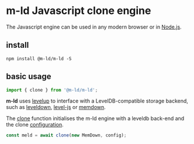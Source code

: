 # **m-ld** Javascript clone engine
The Javascript engine can be used in any modern browser or in
[Node.js](https://nodejs.org/).

## install
`npm install @m-ld/m-ld -S`

## basic usage
```js
import { clone } from '@m-ld/m-ld';
```
**m-ld** uses
[levelup](https://github.com/level/levelup) to interface with a
LevelDB-compatible storage backend, such as
[leveldown](https://github.com/level/leveldown/),
[level-js](https://github.com/Level/level-js) or
[memdown](https://github.com/level/memdown).

The [clone](#clone) function initialises the m-ld engine with a leveldb back-end
and the clone [configuration](interfaces/meldconfig.html).
```js
const meld = await clone(new MemDown, config);
```

